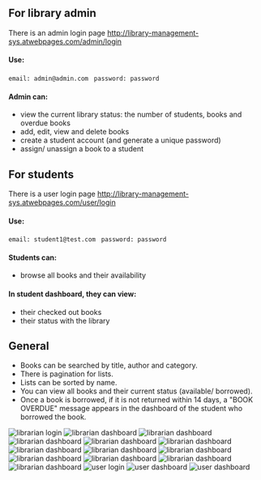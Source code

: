 ## For library admin

There is an admin login page
http://library-management-sys.atwebpages.com/admin/login 
#### Use:
```email: admin@admin.com ```
```password: password```

#### Admin can: 

* view the current library status: the number of students, books and overdue books
* add, edit, view and delete books 
* create a student account (and generate a unique password)
* assign/ unassign a book to a student

## For students
There is a user login page
http://library-management-sys.atwebpages.com/user/login
#### Use:
```email: student1@test.com ```
```password: password```

#### Students can:
* browse all books and their availability

#### In student dashboard, they can view: 
* their checked out books
* their status with the library

## General
* Books can be searched by title, author and category.
* There is pagination for lists.
* Lists can be sorted by name.
* You can view all books and their current status (available/ borrowed).
* Once a book is borrowed, if it is not returned within 14 days, a "BOOK OVERDUE" message appears in the dashboard of the student who borrowed the book.

![librarian login](<__screenshots/Ekrānuzņēmums 2024-04-25 181417.png>) 
![librarian dashboard](__screenshots/Screenshot_21.png) 
![librarian dashboard](__screenshots/Screenshot_22.png)
![librarian dashboard](__screenshots/Screenshot_23.png) 
![librarian dashboard](__screenshots/Screenshot_25.png)
![librarian dashboard](__screenshots/Screenshot_24.png)
![librarian dashboard](__screenshots/Screenshot_30.png) 
![librarian dashboard](__screenshots/Screenshot_26.png) 
![librarian dashboard](__screenshots/Screenshot_27.png) 
![librarian dashboard](__screenshots/Screenshot_28.png) 
![librarian dashboard](__screenshots/Screenshot_31.png)
![librarian dashboard](__screenshots/Screenshot_29.png)
![librarian dashboard](__screenshots/Screenshot_30.png)
![user login](<__screenshots/Ekrānuzņēmums 2024-04-25 181437.png>)
![user dashboard](__screenshots/Screenshot_32.png) 
![user dashboard](<__screenshots/Ekrānuzņēmums 2024-04-25 175731.png>) 